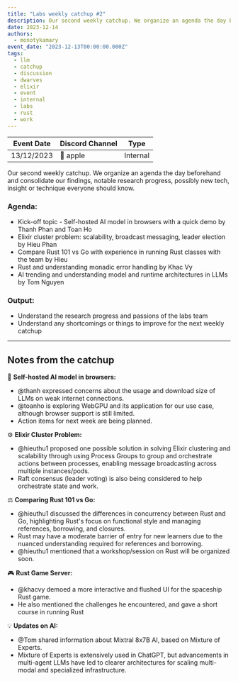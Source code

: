 ```yaml
---
title: "Labs weekly catchup #2"
description: Our second weekly catchup. We organize an agenda the day beforehand and consolidate our findings, notable research progress, possibly new tech, insight or technique everyone should know.
date: 2023-12-14
authors:
  - monotykamary
event_date: "2023-12-13T00:00:00.000Z"
tags:
  - llm
  - catchup
  - discussion
  - dwarves
  - elixir
  - event
  - internal
  - labs
  - rust
  - work
---
```


| Event Date | Discord Channel | Type     |
| ---------- | --------------- | -------- |
| 13/12/2023 | 🍎 apple        | Internal |

Our second weekly catchup. We organize an agenda the day beforehand and consolidate our findings, notable research progress, possibly new tech, insight or technique everyone should know.

### Agenda:

- Kick-off topic - Self-hosted AI model in browsers with a quick demo by Thanh Phan and Toan Ho
- Elixir cluster problem: scalability, broadcast messaging, leader election by Hieu Phan
- Compare Rust 101 vs Go with experience in running Rust classes with the team by Hieu
- Rust and understanding monadic error handling by Khac Vy
- AI trending and understanding model and runtime architectures in LLMs by Tom Nguyen

### Output:

- Understand the research progress and passions of the labs team
- Understand any shortcomings or things to improve for the next weekly catchup

---

## Notes from the catchup

🧠 **Self-hosted AI model in browsers:**

- @thanh expressed concerns about the usage and download size of LLMs on weak internet connections.
- @toanho is exploring WebGPU and its application for our use case, although browser support is still limited.
- Action items for next week are being planned.

⚙️ **Elixir Cluster Problem:**

- @hieuthu1 proposed one possible solution in solving Elixir clustering and scalability through using Process Groups to group and orchestrate actions between processes, enabling message broadcasting across multiple instances/pods.
- Raft consensus (leader voting) is also being considered to help orchestrate state and work.

⚖️ **Comparing Rust 101 vs Go:**

- @hieuthu1 discussed the differences in concurrency between Rust and Go, highlighting Rust's focus on functional style and managing references, borrowing, and closures.
- Rust may have a moderate barrier of entry for new learners due to the nuanced understanding required for references and borrowing.
- @hieuthu1 mentioned that a workshop/session on Rust will be organized soon.

🎮 **Rust Game Server:**

- @khacvy demoed a more interactive and flushed UI for the spaceship Rust game.
- He also mentioned the challenges he encountered, and gave a short course in running Rust

💡 **Updates on AI:**

- @Tom shared information about Mixtral 8x7B AI, based on Mixture of Experts.
- Mixture of Experts is extensively used in ChatGPT, but advancements in multi-agent LLMs have led to clearer architectures for scaling multi-modal and specialized infrastructure.
